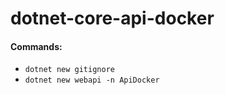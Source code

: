 # dotnet-core-api-docker

#### Commands:
* `dotnet new gitignore`
* `dotnet new webapi -n ApiDocker`